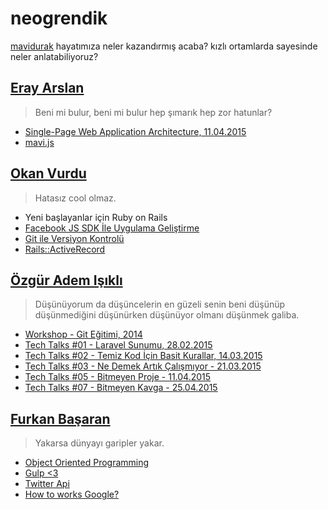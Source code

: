 # neogrendik

[mavidurak](https://github.com/mavidurak) hayatımıza neler kazandırmış acaba? kızlı ortamlarda sayesinde neler anlatabiliyoruz?

## [Eray Arslan](https://github.com/erayarslan)

> Beni mi bulur, beni mi bulur hep şımarık hep zor hatunlar?

* [Single-Page Web Application Architecture, 11.04.2015](http://www.slideshare.net/eryarslan/ben-kimim-46865656)
* [mavi.js](https://github.com/erayarslan/mavi)

## [Okan Vurdu](https://github.com/okanvurdu)

> Hatasız cool olmaz.
* Yeni başlayanlar için Ruby on Rails
* [Facebook JS SDK İle Uygulama Geliştirme](http://slides.com/okanvurdu/facebook-js-sdk)
* [Git ile Versiyon Kontrolü](http://slides.com/okanvurdu/git-ile-versiyon-kontrolu/)
* [Rails::ActiveRecord](https://slides.com/okanvurdu/rails-active-record/)

## [Özgür Adem Işıklı](https://github.com/ozziest)

> Düşünüyorum da düşüncelerin en güzeli senin beni düşünüp düşünmediğini düşünürken düşünüyor olmanı düşünmek galiba.

* [Workshop - Git Eğitimi, 2014](http://slides.com/iozguradem/versiyon-kontrol-sistemi-ve-git)
* [Tech Talks #01 - Laravel Sunumu, 28.02.2015](http://slides.com/iozguradem/laravel)
* [Tech Talks #02 - Temiz Kod İçin Basit Kurallar, 14.03.2015](http://slides.com/iozguradem/temiz-kod-icin-basit-kurallar)
* [Tech Talks #03 - Ne Demek Artık Çalışmıyor - 21.03.2015](http://slides.com/iozguradem/ne-demek-artik-calismiyor)
* [Tech Talks #05 - Bitmeyen Proje - 11.04.2015](http://slides.com/iozguradem/bitmeyen-proje)
* [Tech Talks #07 - Bitmeyen Kavga - 25.04.2015](http://slides.com/iozguradem/bitmeyen-kavga)

## [Furkan Başaran](https://github.com/frknbasaran)

> Yakarsa dünyayı garipler yakar.

* [Object Oriented Programming](http://slides.com/frknbasaran/oop-dedik-mudur)
* [Gulp <3](http://slides.com/frknbasaran/deck)
* [Twitter Api](http://slides.com/frknbasaran/deck-2)
* [How to works Google?](http://slides.com/frknbasaran/deck-3)
